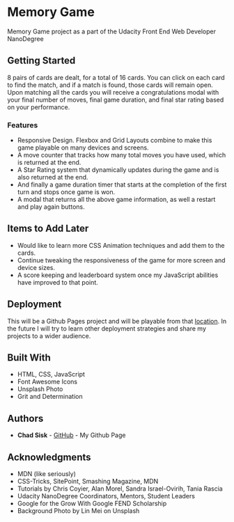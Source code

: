 # Memory Game

Memory Game project as a part of the Udacity Front End Web Developer NanoDegree

## Getting Started

8 pairs of cards are dealt, for a total of 16 cards.
You can click on each card to find the match, and if
a match is found, those cards will remain open. Upon
matching all the cards you will receive a congratulations modal
with your final number of moves, final game duration, and final star
rating based on your performance.

### Features
* Responsive Design. Flexbox and Grid Layouts combine to make this game playable on many devices and screens.
* A move counter that tracks how many total moves you have used, which is returned at the end.
* A Star Rating system that dynamically updates during the game and is also returned at the end.
* And finally a game duration timer that starts at the completion of the first turn and stops once game is won.
* A modal that returns all the above game information, as well a restart and play again buttons.


## Items to Add Later
* Would like to learn more CSS Animation techniques and add them to the cards.
* Continue tweaking the responsiveness of the game for more screen and device sizes.
* A score keeping and leaderboard system once my JavaScript abilities have improved to that point.


## Deployment

This will be a Github Pages project and will be playable from that [location](https://chadwyck242.github.io/memory-game/). In the future I will try
to learn other deployment strategies and share my projects to a wider audience.

## Built With

* HTML, CSS, JavaScript
* Font Awesome Icons
* Unsplash Photo
* Grit and Determination


## Authors

* **Chad Sisk** - [GitHub](https://chadwyck242.github.io/) - My Github Page

## Acknowledgments

* MDN (like seriously)
* CSS-Tricks, SitePoint, Smashing Magazine, MDN
* Tutorials by Chris Coyier, Alan Morel, Sandra Israel-Ovirih, Tania Rascia
* Udacity NanoDegree Coordinators, Mentors, Student Leaders
* Google for the Grow With Google FEND Scholarship
* Background Photo by Lin Mei on Unsplash

